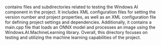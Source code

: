 contains files and subdirectories related to testing the Windows AI component in the project. It includes XML configuration files for setting the version number and project properties, as well as an XML configuration file for defining project settings and dependencies. Additionally, it contains a main.cpp file that loads an ONNX model and processes an image using the Windows.AI.MachineLearning library. Overall, this directory focuses on testing and utilizing the machine learning capabilities of the project.